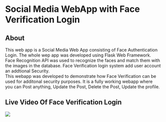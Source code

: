 # Social Media WebApp with Face Verification Login
## About
This web app is a Social Media Web App consisting of Face Authentication Login.
The whole wep app was developed using Flask Web Framework. Face Recognition API was used to recognize the faces and match them with the images in the database. Face Verification login system add user account an addtional Security.<br>
This webapp was developed to demonstrate how Face Verification can be used for additonal security purposes. It is a fully working webapp where you can Post anything, Update the Post, Delete the Post, Update the profile.
## Live Video Of Face Verification Login
![](https://github.com/venugopalkadamba/Social_Media_WebApp_with_FaceVerification_Login/blob/master/Final-Video-Fastened.gif)

